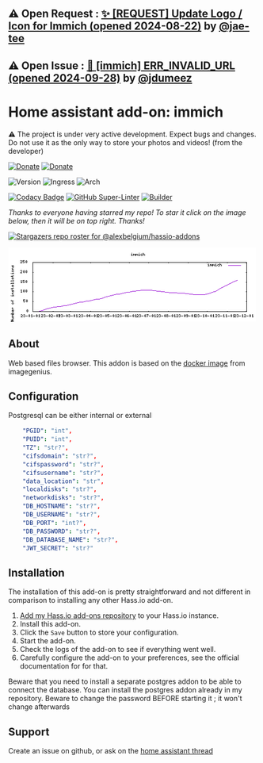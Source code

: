 ## &#9888; Open Request : [✨ [REQUEST] Update Logo / Icon for Immich (opened 2024-08-22)](https://github.com/alexbelgium/hassio-addons/issues/1542) by [@jae-tee](https://github.com/jae-tee)
## &#9888; Open Issue : [🐛 [immich] ERR_INVALID_URL (opened 2024-09-28)](https://github.com/alexbelgium/hassio-addons/issues/1589) by [@jdumeez](https://github.com/jdumeez)
# Home assistant add-on: immich

⚠️ The project is under very active development. Expect bugs and changes. Do not use it as the only way to store your photos and videos! (from the developer)

[![Donate][donation-badge]](https://www.buymeacoffee.com/alexbelgium)
[![Donate][paypal-badge]](https://www.paypal.com/donate/?hosted_button_id=DZFULJZTP3UQA)

![Version](https://img.shields.io/badge/dynamic/json?label=Version&query=%24.version&url=https%3A%2F%2Fraw.githubusercontent.com%2Falexbelgium%2Fhassio-addons%2Fmaster%2Fimmich%2Fconfig.json)
![Ingress](https://img.shields.io/badge/dynamic/json?label=Ingress&query=%24.ingress&url=https%3A%2F%2Fraw.githubusercontent.com%2Falexbelgium%2Fhassio-addons%2Fmaster%2Fimmich%2Fconfig.json)
![Arch](https://img.shields.io/badge/dynamic/json?color=success&label=Arch&query=%24.arch&url=https%3A%2F%2Fraw.githubusercontent.com%2Falexbelgium%2Fhassio-addons%2Fmaster%2Fimmich%2Fconfig.json)

[![Codacy Badge](https://app.codacy.com/project/badge/Grade/9c6cf10bdbba45ecb202d7f579b5be0e)](https://www.codacy.com/gh/alexbelgium/hassio-addons/dashboard?utm_source=github.com&utm_medium=referral&utm_content=alexbelgium/hassio-addons&utm_campaign=Badge_Grade)
[![GitHub Super-Linter](https://img.shields.io/github/actions/workflow/status/alexbelgium/hassio-addons/weekly-supelinter.yaml?label=Lint%20code%20base)](https://github.com/alexbelgium/hassio-addons/actions/workflows/weekly-supelinter.yaml)
[![Builder](https://img.shields.io/github/actions/workflow/status/alexbelgium/hassio-addons/onpush_builder.yaml?label=Builder)](https://github.com/alexbelgium/hassio-addons/actions/workflows/onpush_builder.yaml)

[donation-badge]: https://img.shields.io/badge/Buy%20me%20a%20coffee%20(no%20paypal)-%23d32f2f?logo=buy-me-a-coffee&style=flat&logoColor=white
[paypal-badge]: https://img.shields.io/badge/Buy%20me%20a%20coffee%20with%20Paypal-0070BA?logo=paypal&style=flat&logoColor=white

_Thanks to everyone having starred my repo! To star it click on the image below, then it will be on top right. Thanks!_

[![Stargazers repo roster for @alexbelgium/hassio-addons](https://raw.githubusercontent.com/alexbelgium/hassio-addons/master/.github/stars2.svg)](https://github.com/alexbelgium/hassio-addons/stargazers)

![downloads evolution](https://raw.githubusercontent.com/alexbelgium/hassio-addons/master/immich/stats.png)

## About

Web based files browser.
This addon is based on the [docker image](https://github.com/imagegenius/docker-immich) from imagegenius.

## Configuration

Postgresql can be either internal or external

```yaml
    "PGID": "int",
    "PUID": "int",
    "TZ": "str?",
    "cifsdomain": "str?",
    "cifspassword": "str?",
    "cifsusername": "str?",
    "data_location": "str",
    "localdisks": "str?",
    "networkdisks": "str?",
    "DB_HOSTNAME": "str?",
    "DB_USERNAME": "str?",
    "DB_PORT": "int?",
    "DB_PASSWORD": "str?",
    "DB_DATABASE_NAME": "str?",
    "JWT_SECRET": "str?"
```

## Installation

The installation of this add-on is pretty straightforward and not different in
comparison to installing any other Hass.io add-on.

1. [Add my Hass.io add-ons repository][repository] to your Hass.io instance.
1. Install this add-on.
1. Click the `Save` button to store your configuration.
1. Start the add-on.
1. Check the logs of the add-on to see if everything went well.
1. Carefully configure the add-on to your preferences, see the official documentation for for that.

Beware that you need to install a separate postgres addon to be able to connect the database. You can install the postgres addon already in my repository.
Beware to change the password BEFORE starting it ; it won't change afterwards

## Support

Create an issue on github, or ask on the [home assistant thread](https://community.home-assistant.io/t/home-assistant-addon-immich/282108/3)

[repository]: https://github.com/alexbelgium/hassio-addons
[aarch64-shield]: https://img.shields.io/badge/aarch64-yes-green.svg
[amd64-shield]: https://img.shields.io/badge/amd64-yes-green.svg
[armv7-shield]: https://img.shields.io/badge/armv7-yes-green.svg
